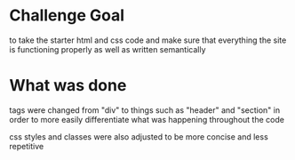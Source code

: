 # Challenge Goal
to take the starter html and css code and make sure that everything the site is functioning properly as well as written semantically

# What was done
tags were changed from "div" to things such as "header" and "section" in order to more easily differentiate what was happening throughout the code

css styles and classes were also adjusted to be more concise and less repetitive
